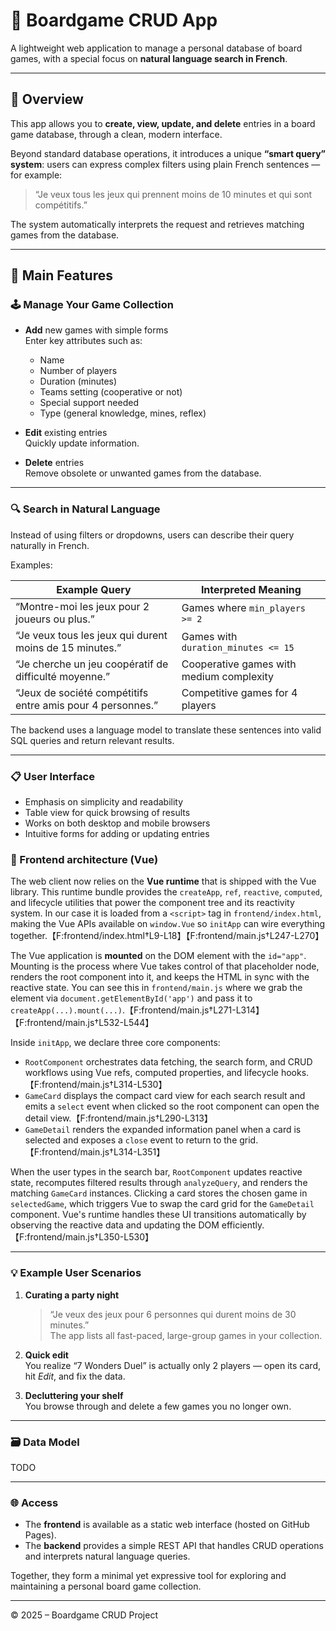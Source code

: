# 🎲 Boardgame CRUD App

A lightweight web application to manage a personal database of board games, with a special focus on **natural language search in French**.

---

## 🧩 Overview

This app allows you to **create, view, update, and delete** entries in a board game database, through a clean, modern interface.

Beyond standard database operations, it introduces a unique **“smart query” system**: users can express complex filters using plain French sentences — for example:

> “Je veux tous les jeux qui prennent moins de 10 minutes et qui sont compétitifs.”

The system automatically interprets the request and retrieves matching games from the database.

---

## 🎯 Main Features

### 🕹️ Manage Your Game Collection

- **Add** new games with simple forms  
  Enter key attributes such as:
  - Name  
  - Number of players  
  - Duration (minutes)
  - Teams setting (cooperative or not)
  - Special support needed
  - Type (general knowledge, mines, reflex)   

- **Edit** existing entries  
  Quickly update information.

- **Delete** entries  
  Remove obsolete or unwanted games from the database.

---

### 🔍 Search in Natural Language

Instead of using filters or dropdowns, users can describe their query naturally in French.

Examples:

| Example Query | Interpreted Meaning |
|----------------|----------------------|
| “Montre-moi les jeux pour 2 joueurs ou plus.” | Games where `min_players >= 2` |
| “Je veux tous les jeux qui durent moins de 15 minutes.” | Games with `duration_minutes <= 15` |
| “Je cherche un jeu coopératif de difficulté moyenne.” | Cooperative games with medium complexity |
| “Jeux de société compétitifs entre amis pour 4 personnes.” | Competitive games for 4 players |

The backend uses a language model to translate these sentences into valid SQL queries and return relevant results.

---

### 📋 User Interface

- Emphasis on simplicity and readability
- Table view for quick browsing of results
- Works on both desktop and mobile browsers
- Intuitive forms for adding or updating entries

### 🧱 Frontend architecture (Vue)

The web client now relies on the **Vue runtime** that is shipped with the Vue library. This runtime bundle provides the `createApp`, `ref`, `reactive`, `computed`, and lifecycle utilities that power the component tree and its reactivity system. In our case it is loaded from a `<script>` tag in `frontend/index.html`, making the Vue APIs available on `window.Vue` so `initApp` can wire everything together.【F:frontend/index.html†L9-L18】【F:frontend/main.js†L247-L270】

The Vue application is **mounted** on the DOM element with the `id="app"`. Mounting is the process where Vue takes control of that placeholder node, renders the root component into it, and keeps the HTML in sync with the reactive state. You can see this in `frontend/main.js` where we grab the element via `document.getElementById('app')` and pass it to `createApp(...).mount(...)`.【F:frontend/main.js†L271-L314】【F:frontend/main.js†L532-L544】

Inside `initApp`, we declare three core components:

- `RootComponent` orchestrates data fetching, the search form, and CRUD workflows using Vue refs, computed properties, and lifecycle hooks.【F:frontend/main.js†L314-L530】
- `GameCard` displays the compact card view for each search result and emits a `select` event when clicked so the root component can open the detail view.【F:frontend/main.js†L290-L313】
- `GameDetail` renders the expanded information panel when a card is selected and exposes a `close` event to return to the grid.【F:frontend/main.js†L314-L351】

When the user types in the search bar, `RootComponent` updates reactive state, recomputes filtered results through `analyzeQuery`, and renders the matching `GameCard` instances. Clicking a card stores the chosen game in `selectedGame`, which triggers Vue to swap the card grid for the `GameDetail` component. Vue's runtime handles these UI transitions automatically by observing the reactive data and updating the DOM efficiently.【F:frontend/main.js†L350-L530】

---

### 💡 Example User Scenarios

1. **Curating a party night**  
   > “Je veux des jeux pour 6 personnes qui durent moins de 30 minutes.”  
   The app lists all fast-paced, large-group games in your collection.

2. **Quick edit**  
   You realize “7 Wonders Duel” is actually only 2 players — open its card, hit *Edit*, and fix the data.

3. **Decluttering your shelf**  
   You browse through and delete a few games you no longer own.

---

### 🗃️ Data Model

TODO

---

### 🌐 Access

- The **frontend** is available as a static web interface (hosted on GitHub Pages).  
- The **backend** provides a simple REST API that handles CRUD operations and interprets natural language queries.

Together, they form a minimal yet expressive tool for exploring and maintaining a personal board game collection.

---

© 2025 – Boardgame CRUD Project
